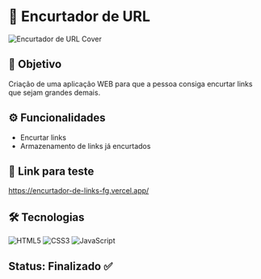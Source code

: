 # 🔗 Encurtador de URL

![Encurtador de URL Cover](https://i.imgur.com/NGLyRoM.png)

## 🎯 Objetivo
Criação de uma aplicação WEB para que a pessoa consiga encurtar links que sejam grandes demais.

## ⚙️ Funcionalidades
- Encurtar links
- Armazenamento de links já encurtados

## 🔗 Link para teste
https://encurtador-de-links-fg.vercel.app/

## 🛠 Tecnologias
![HTML5](https://img.shields.io/badge/HTML5-E34F26?style=for-the-badge&logo=html5&logoColor=white)
![CSS3](https://img.shields.io/badge/CSS3-1572B6?style=for-the-badge&logo=css3&logoColor=white)
![JavaScript](https://img.shields.io/badge/JavaScript-F7DF1E?style=for-the-badge&logo=javascript&logoColor=black)

## Status: Finalizado ✅
